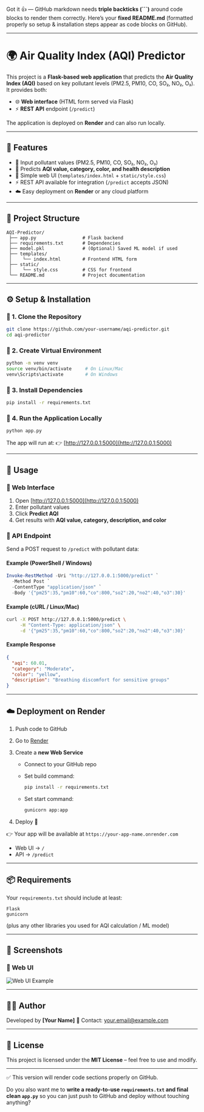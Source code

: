 Got it 👍 — GitHub markdown needs **triple backticks (\`\`\`)** around code blocks to render them correctly.
Here’s your **fixed README.md** (formatted properly so setup & installation steps appear as code blocks on GitHub).

---

# 🌍 Air Quality Index (AQI) Predictor

This project is a **Flask-based web application** that predicts the **Air Quality Index (AQI)** based on key pollutant levels (PM2.5, PM10, CO, SO₂, NO₂, O₃).
It provides both:

* 🌐 **Web interface** (HTML form served via Flask)
* ⚡ **REST API** endpoint (`/predict`)

The application is deployed on **Render** and can also run locally.

---

## 📌 Features

* 🧾 Input pollutant values (PM2.5, PM10, CO, SO₂, NO₂, O₃)
* 🔮 Predicts **AQI value, category, color, and health description**
* 🎨 Simple web UI (`templates/index.html` + `static/style.css`)
* ⚡ REST API available for integration (`/predict` accepts JSON)
* ☁️ Easy deployment on **Render** or any cloud platform

---

## 📂 Project Structure

```
AQI-Predictor/
 ├── app.py                 # Flask backend
 ├── requirements.txt       # Dependencies
 ├── model.pkl              # (Optional) Saved ML model if used
 ├── templates/
 │    └── index.html        # Frontend HTML form
 ├── static/
 │    └── style.css         # CSS for frontend
 └── README.md              # Project documentation
```

---

## ⚙️ Setup & Installation

### 🔹 1. Clone the Repository

```bash
git clone https://github.com/your-username/aqi-predictor.git
cd aqi-predictor
```

### 🔹 2. Create Virtual Environment

```bash
python -m venv venv
source venv/bin/activate     # On Linux/Mac
venv\Scripts\activate        # On Windows
```

### 🔹 3. Install Dependencies

```bash
pip install -r requirements.txt
```

### 🔹 4. Run the Application Locally

```bash
python app.py
```

The app will run at:
👉 [http://127.0.0.1:5000](http://127.0.0.1:5000)

---

## 🚀 Usage

### 🔹 Web Interface

1. Open [http://127.0.0.1:5000](http://127.0.0.1:5000)
2. Enter pollutant values
3. Click **Predict AQI**
4. Get results with **AQI value, category, description, and color**

### 🔹 API Endpoint

Send a POST request to `/predict` with pollutant data:

#### Example (PowerShell / Windows)

```powershell
Invoke-RestMethod -Uri "http://127.0.0.1:5000/predict" `
  -Method Post `
  -ContentType "application/json" `
  -Body '{"pm25":35,"pm10":60,"co":800,"so2":20,"no2":40,"o3":30}'
```

#### Example (cURL / Linux/Mac)

```bash
curl -X POST http://127.0.0.1:5000/predict \
     -H "Content-Type: application/json" \
     -d '{"pm25":35,"pm10":60,"co":800,"so2":20,"no2":40,"o3":30}'
```

#### Example Response

```json
{
  "aqi": 60.01,
  "category": "Moderate",
  "color": "yellow",
  "description": "Breathing discomfort for sensitive groups"
}
```

---

## ☁️ Deployment on Render

1. Push code to GitHub
2. Go to [Render](https://render.com)
3. Create a **new Web Service**

   * Connect to your GitHub repo
   * Set build command:

     ```bash
     pip install -r requirements.txt
     ```
   * Set start command:

     ```bash
     gunicorn app:app
     ```
4. Deploy 🎉

👉 Your app will be available at `https://your-app-name.onrender.com`

* Web UI → `/`
* API → `/predict`

---

## 📦 Requirements

Your `requirements.txt` should include at least:

```
Flask
gunicorn
```

(plus any other libraries you used for AQI calculation / ML model)

---

## 📸 Screenshots

### 🔹 Web UI

![Web UI Example](https://via.placeholder.com/800x400.png?text=AQI+Predictor+Web+UI)

---

## 👨‍💻 Author

Developed by **\[Your Name]**
📧 Contact: [your.email@example.com](mailto:your.email@example.com)

---

## 📜 License

This project is licensed under the **MIT License** – feel free to use and modify.

---

✅ This version will render code sections properly on GitHub.

Do you also want me to **write a ready-to-use `requirements.txt` and final clean `app.py`** so you can just push to GitHub and deploy without touching anything?

